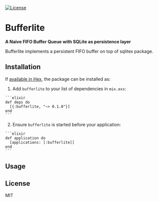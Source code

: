 [![License](https://img.shields.io/badge/license-MIT%20License-brightgreen.svg)](https://opensource.org/licenses/MIT)
# Bufferlite

**A Naive FIFO Buffer Queue with SQLite as persistence layer**

Bufferlite implements a persistent FIFO buffer on top of sqlitex package.

## Installation

If [available in Hex](https://hex.pm/docs/publish), the package can be installed as:

  1. Add `bufferlite` to your list of dependencies in `mix.exs`:

    ```elixir
    def deps do
      [{:bufferlite, "~> 0.1.0"}]
    end
    ```

  2. Ensure `bufferlite` is started before your application:

    ```elixir
    def application do
      [applications: [:bufferlite]]
    end
    ```
## Usage

## License
MIT
